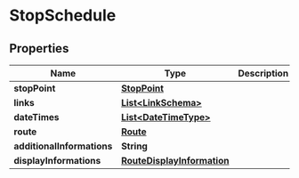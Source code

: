 
# StopSchedule

## Properties
Name | Type | Description | Notes
------------ | ------------- | ------------- | -------------
**stopPoint** | [**StopPoint**](StopPoint.md) |  |  [optional]
**links** | [**List&lt;LinkSchema&gt;**](LinkSchema.md) |  |  [optional]
**dateTimes** | [**List&lt;DateTimeType&gt;**](DateTimeType.md) |  | 
**route** | [**Route**](Route.md) |  |  [optional]
**additionalInformations** | **String** |  | 
**displayInformations** | [**RouteDisplayInformation**](RouteDisplayInformation.md) |  |  [optional]



